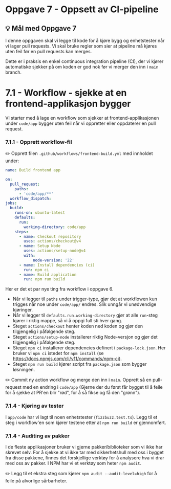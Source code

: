 # Oppgave 7 - Oppsett av CI-pipeline

## :bulb: Mål med Oppgave 7

I denne oppgaven skal vi legge til kode for å kjøre bygg og enhetstester når vi lager pull requests. Vi skal bruke regler som sier at pipeline må kjøres uten feil før en pull requests kan merges. 

Dette er i praksis en enkel continuous integration pipeline (CI), der vi kjører automatiske sjekker på om koden er god nok før vi merger den inn i `main` branch.

# 7.1 - Workflow - sjekke at en frontend-applikasjon bygger

Vi starter med å lage en workflow som sjekker at frontend-applikasjonen under `code/app` bygger uten feil når vi oppretter eller oppdaterer en pull request.

### 7.1.1 - Opprett workflow-fil
:pencil2: Opprett filen `.github/workflows/frontend-build.yml` med innholdet under:

```yaml
name: Build frontend app

on:
  pull_request:
    paths:
      - 'code/app/**'
  workflow_dispatch:
jobs:
  build:
    runs-on: ubuntu-latest
    defaults:
      run:
        working-directory: code/app
    steps:
      - name: Checkout repository
        uses: actions/checkout@v4
      - name: Setup Node
        uses: actions/setup-node@v4
        with:
            node-version: '22'
      - name: Install dependencies (ci)
        run: npm ci
      - name: Build application
        run: npm run build
```

Her er det et par nye ting fra workflow i oppgave 6. 

- Når vi legger til `paths` under trigger-type, gjør det at workflowen kun trigges når noe under `code/app/` endres. Slik unngår vi unødvendige kjøringer.
- Når vi legger til `defaults.run.working-directory` gjør at alle `run`-steg kjører i riktig mappe, så vi å oppgi full sti hver gang.
- Steget `actions/checkout` henter koden ned koden og gjør den tilgjengelig i påfølgende steg. 
- Steget `actions/setup-node` installerer riktig Node-versjon og gjør det tilgjengelig i påfølgende steg.
- Steget `npm ci` installerer dependencies definert i `package-lock.json`. Her bruker vi `npm ci` istedet for `npm install` (se https://docs.npmjs.com/cli/v11/commands/npm-ci).
- Steget `npm run build` kjører script fra `package.json` som bygger løsningen.

:pencil2: Commit ny action workflow og merge den inn i `main`. Opprett så en pull-request med en endring i `code/app` (Gjerne der du først får bygget til å feile for å sjekke at PR'en blir "rød", for å så fikse og få den "grønn").

### 7.1.4 - Kjøring av tester

I `app/code` har vi lagt til noen enhetstester (`fizzbuzz.test.ts`). Legg til et steg i workflow'en som kjører testene etter at `npm run build` er gjennomført. 

### 7.1.4 - Auditing av pakker

I de fleste applikasjoner bruker vi gjerne pakker/biblioteker som vi ikke har skrevet selv. For å sjekke at vi ikke tar med sikkerhetshull med oss i bygget fra disse pakkene, finnes det forskjellige verktøy for å analysere hva vi drar med oss av pakker. I NPM har vi et verktøy som heter `npm audit`. 

:pencil2: Legg til et ekstra steg som kjører `npm audit --audit-level=high` for å feile på alvorlige sårbarheter.

